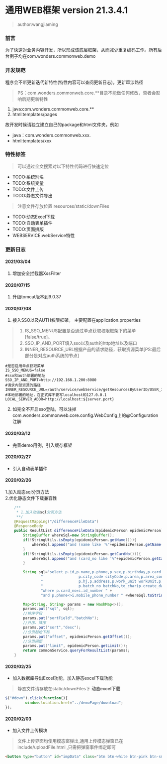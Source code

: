 # 通用WEB框架 version 21.3.4.1
> author:wangjiaming

### 前言
为了快速对业务内容开发，所以形成该底层框架，从而减少重复编码工作。所有后台例子均在com.wonders.commonweb.demo

### 开发规范
程序会不断更新迭代新特性(特性内容可以查阅更新日志)，更新牵涉路径
>PS：com.wonders.commonweb.core.**目录不能做任何修改，否者会影响后期更新特性
1. java:com.wonders.commonweb.core.**
2. html:templates/pages

故开发时候请独立建立自己的package和html文件夹，例如
- java：com.wonders.commonweb.xxx.
- html:templates/xxx

### 特性标签
> 可以通过全文搜索对以下特性代码进行快速定位
- TODO:系统别名
- TODO:系统变量
- TODO:文件上传
- TODO:静态文件导出
> 注意文件存放位置 resources/static/downFiles
- TODO:动态Excel下载
- TODO:自动表单插件
- TODO:页面排版
- WEBSERVICE:webService特性

### 更新日志

#### 2021/03/04
1. 增加安全拦截器XssFilter

#### 2020/07/15
1. 升级tomcat版本到9.0.37

#### 2020/07/08
1. 接入SSO以及AUTH权限框架。
主要配置在application.properties
> 1.    IS_SSO_MENUS配置是否通过单点获取权限框架下的菜单[false/true]。
> 2.    SSO_IP_AND_PORT填入sso以及auth的http地址以及端口
> 3.    INNER_RESOURCE_URL根据产品的请求路径，获取资源菜单[PS:最后部分是对应auth系统的节点]
```
#是否启用单点获取菜单
IS_SSO_MENUS=false
#sso和auth部署的地址
SSO_IP_AND_PORT=http://192.168.1.200:8080
#请求内部资源的路径
INNER_RESOURCE_URL=/auth/service/webService/getResourcesByUserID/USER_ID/PT_YWJG
#本地部署的地址，在正式库不要写localhost和127.0.0.1
LOCAL_SERVER_ADDR=http://localhost:${server.port}
```
2. 如完全不开启sso登陆，可以注掉com.wonders.commonweb.core.config.WebConfig上的@Configuration注解

#### 2020/03/12    
- 完善demo用例，引入缓存框架

#### 2020/02/27   
- 引入自动表单插件

#### 2020/02/26   <br> 
1.加入动态sql分页方法 <br> 
2.优化静态文件下载兼容性

```java
    /**
     * 1.加入动态sql分页方法
     **/
    @RequestMapping("/differenceFileData")
    @ResponseBody
    public ResultList differenceFileData(EpidemicPerson epidemicPerson){
        StringBuffer whereSql=new StringBuffer();
        if(!StringUtils.isEmpty(epidemicPerson.getName())){
            whereSql.append("and (name like '%"+epidemicPerson.getName()+"%' or "+epidemicPerson.getName()+" is null) " );
        }
        if(!StringUtils.isEmpty(epidemicPerson.getCardNo())){
            whereSql.append("and (card_no like '%"+epidemicPerson.getCardNo()+"%' or "+epidemicPerson.getCardNo()+" is null) " );
        }

        String sql="select p.id,p.name,p.phone,p.sex,p.birthday,p.card_type cardType,p.card_no cardNo,p.city," +
                "                p.city_code cityCode,p.area,p.area_code areaCode,p.jd,p.jd_code jdCode," +
                "                p.hj,p.address,p.work_unit workUnit,p.contact,p.contact_phone contactPhone," +
                "                p.batch_no batchNo,to_char(p.create_date,'yyyy-mm-dd') createDate ,i.mobile_phone_number mobilePhoneNumber from rhin_epidemic.tb_epid_person p,rhin_pub.basic_personal_information i " +
                "where p.card_no=i.id_number " +
                "and p.phone<>i.mobile_phone_number " +whereSql.toString();

        Map<String, String> params = new HashMap<>();
        params.put("sql", sql);
        //排序字段
        params.put("sortField","batchNo");
        //升序、降序
        params.put("sort","desc");
        //分页起始下标
        params.put("offset", epidemicPerson.getOffset());
        //分页间距
        params.put("limit", epidemicPerson.getLimit());
        return commonService.queryForResultList(params);
    }
```

#### 2020/02/25    
- 加入数据库导出Excel功能，加入静态excel下载功能
>静态文件请存放在static/downFiles下
**动态excel下载**
```js
$("#down").click(function(){
         window.location.href="../demoPage/download";
});
```


#### 2020/02/03    
- 加入文件上传模块<br>
>文件上传界面均使用模态窗弹出,通用上传模态弹窗已在include/uploadFile.html
>,只需把弹窗事件绑定即可

```html
<button type="button" id="impData" class="btn btn-white btn-pink btn-sm" data-toggle="modal" data-target=".bs-example-modal-lg">上传文件</button>
```

